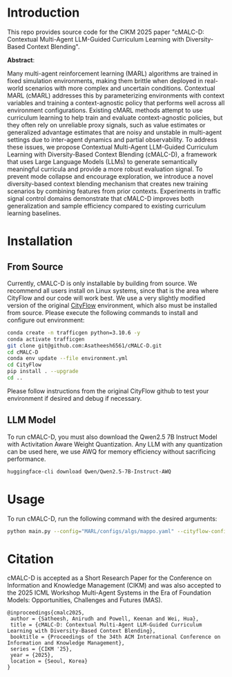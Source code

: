 # Introduction
This repo provides source code for the CIKM 2025 paper "cMALC-D: Contextual Multi-Agent LLM-Guided Curriculum Learning with Diversity-Based Context Blending".

**Abstract**:

Many multi-agent reinforcement learning (MARL) algorithms are trained in fixed simulation environments, making them brittle when deployed in real-world scenarios with more complex and uncertain conditions. Contextual MARL (cMARL) addresses this by parameterizing environments with context variables and training a context-agnostic policy that performs well across all environment configurations. Existing cMARL methods attempt to use curriculum learning to help train and evaluate context-agnostic policies, but they often rely on unreliable proxy signals, such as value estimates or generalized advantage estimates that are noisy and unstable in multi-agent settings due to inter-agent dynamics and partial observability. To address these issues, we propose Contextual Multi-Agent LLM-Guided Curriculum Learning with Diversity-Based Context Blending (cMALC-D), a framework that uses Large Language Models (LLMs) to generate semantically meaningful curricula and provide a more robust evaluation signal. To prevent mode collapse and encourage exploration, we introduce a novel diversity-based context blending mechanism that creates new training scenarios by combining features from prior contexts. Experiments in traffic signal control domains demonstrate that cMALC-D improves both generalization and sample efficiency compared to existing curriculum learning baselines.

# Installation

## From Source

Currently, cMALC-D is only installable by building from source. We recommend all users install on Linux systems, since that is the area where CityFlow and our code will work best. We use a very slightly modified version of the original [CityFlow](https://github.com/cityflow-project/CityFlow) environment, which also must be installed from source. Please execute the following commands to install and configure out environment:

```bash
conda create -n trafficgen python=3.10.6 -y
conda activate trafficgen
git clone git@github.com:Asatheesh6561/cMALC-D.git
cd cMALC-D
conda env update --file environment.yml
cd CityFlow
pip install . --upgrade
cd ..
```

Please follow instructions from the original CityFlow github to test your environment if desired and debug if necessary. 

## LLM Model
To run cMALC-D, you must also download the Qwen2.5 7B Instruct Model with Activitation Aware Weight Quantization. Any LLM with any quantization can be used here, we use AWQ for memory efficiency without sacrificing performance.
```bash
huggingface-cli download Qwen/Qwen2.5-7B-Instruct-AWQ
```

# Usage
To run cMALC-D, run the following command with the desired arguments:
```bash
python main.py --config="MARL/configs/algs/mappo.yaml" --cityflow-config="configs/cityflow/${config}.yml" --seed="${seed}" --curriculum="${curriculum}" --env_type="car" --run_type="${run_type}" --results_path="${results_path}"
```

# Citation

cMALC-D is accepted as a Short Research Paper for the Conference on Information and Knowledge Management (CIKM) and was also accepted to the 2025 ICML Workshop Multi-Agent Systems in the Era of Foundation Models: Opportunities, Challenges and Futures (MAS). 

```
@inproceedings{cmalc2025,
 author = {Satheesh, Anirudh and Powell, Keenan and Wei, Hua},
 title = {cMALC-D: Contextual Multi-Agent LLM-Guided Curriculum Learning with Diversity-Based Context Blending},
 booktitle = {Proceedings of the 34th ACM International Conference on Information and Knowledge Management},
 series = {CIKM '25},
 year = {2025},
 location = {Seoul, Korea}
} 
```



